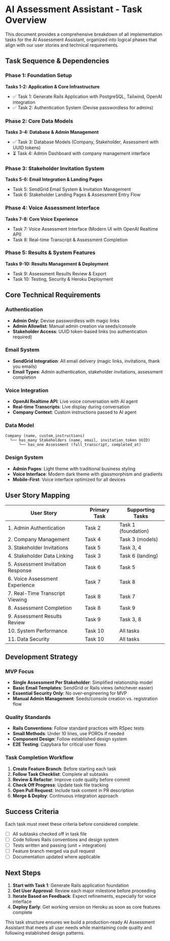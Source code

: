 # AI Assessment Assistant - Task Overview

This document provides a comprehensive breakdown of all implementation tasks for the AI Assessment Assistant, organized into logical phases that align with our user stories and technical requirements.

## Task Sequence & Dependencies

### Phase 1: Foundation Setup
**Tasks 1-2: Application & Core Infrastructure**
- ✅ Task 1: Generate Rails Application with PostgreSQL, Tailwind, OpenAI integration
- ✅ Task 2: Authentication System (Devise passwordless for admins)

### Phase 2: Core Data Models
**Tasks 3-4: Database & Admin Management**
- ✅ Task 3: Database Models (Company, Stakeholder, Assessment with UUID tokens)
- ⏳ Task 4: Admin Dashboard with company management interface

### Phase 3: Stakeholder Invitation System
**Tasks 5-6: Email Integration & Landing Pages**
- Task 5: SendGrid Email System & Invitation Management
- Task 6: Stakeholder Landing Pages & Assessment Entry Flow

### Phase 4: Voice Assessment Interface
**Tasks 7-8: Core Voice Experience**
- Task 7: Voice Assessment Interface (Modern UI with OpenAI Realtime API)
- Task 8: Real-time Transcript & Assessment Completion

### Phase 5: Results & System Features
**Tasks 9-10: Results Management & Deployment**
- Task 9: Assessment Results Review & Export
- Task 10: Testing, Security & Heroku Deployment

## Core Technical Requirements

### Authentication
- **Admin Only**: Devise passwordless with magic links
- **Admin Allowlist**: Manual admin creation via seeds/console
- **Stakeholder Access**: UUID token-based links (no authentication required)

### Email System
- **SendGrid Integration**: All email delivery (magic links, invitations, thank you emails)
- **Email Types**: Admin authentication, stakeholder invitations, assessment completion

### Voice Integration
- **OpenAI Realtime API**: Live voice conversation with AI agent
- **Real-time Transcripts**: Live display during conversation
- **Company Context**: Custom instructions passed to AI agent

### Data Model
```
Company (name, custom_instructions)
  └── has_many Stakeholders (name, email, invitation_token UUID)
      └── has_one Assessment (full_transcript, completed_at)
```

### Design System
- **Admin Pages**: Light theme with traditional business styling
- **Voice Interface**: Modern dark theme with glassmorphism and gradients
- **Mobile-First**: Voice interface optimized for all devices

## User Story Mapping

| User Story | Primary Task | Supporting Tasks |
|------------|--------------|------------------|
| 1. Admin Authentication | Task 2 | Task 1 (foundation) |
| 2. Company Management | Task 4 | Task 3 (models) |
| 3. Stakeholder Invitations | Task 5 | Task 3, 4 |
| 4. Stakeholder Data Linking | Task 3 | Task 6 (landing) |
| 5. Assessment Invitation Response | Task 6 | Task 5 |
| 6. Voice Assessment Experience | Task 7 | Task 8 |
| 7. Real-Time Transcript Viewing | Task 8 | Task 7 |
| 8. Assessment Completion | Task 8 | Task 9 |
| 9. Assessment Results Review | Task 9 | Task 3, 8 |
| 10. System Performance | Task 10 | All tasks |
| 11. Data Security | Task 10 | All tasks |

## Development Strategy

### MVP Focus
- **Single Assessment Per Stakeholder**: Simplified relationship model
- **Basic Email Templates**: SendGrid or Rails views (whichever easier)
- **Essential Security Only**: No over-engineering for MVP
- **Manual Admin Management**: Seeds/console creation vs. registration flow

### Quality Standards
- **Rails Conventions**: Follow standard practices with RSpec tests
- **Small Methods**: Under 10 lines, use POROs if needed
- **Component Design**: Follow established design system
- **E2E Testing**: Capybara for critical user flows

### Task Completion Workflow
1. **Create Feature Branch**: Before starting each task
2. **Follow Task Checklist**: Complete all subtasks
3. **Review & Refactor**: Improve code quality before commit  
4. **Check Off Progress**: Update task file tracking
5. **Open Pull Request**: Include task content in PR description
6. **Merge & Deploy**: Continuous integration approach

## Success Criteria

Each task must meet these criteria before considered complete:
- [ ] All subtasks checked off in task file
- [ ] Code follows Rails conventions and design system
- [ ] Tests written and passing (unit + integration)
- [ ] Feature branch merged via pull request
- [ ] Documentation updated where applicable

## Next Steps

1. **Start with Task 1**: Generate Rails application foundation
2. **Get User Approval**: Review each major milestone before proceeding
3. **Iterate Based on Feedback**: Expect refinements, especially for voice interface
4. **Deploy Early**: Get working version on Heroku as soon as core features complete

This task structure ensures we build a production-ready AI Assessment Assistant that meets all user needs while maintaining code quality and following established design patterns. 